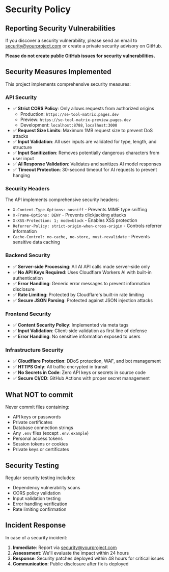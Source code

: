 # Security Policy

## Reporting Security Vulnerabilities

If you discover a security vulnerability, please send an email to <security@yourproject.com> or create a private security advisory on GitHub.

**Please do not create public GitHub issues for security vulnerabilities.**

## Security Measures Implemented

This project implements comprehensive security measures:

### API Security

- ✅ **Strict CORS Policy**: Only allows requests from authorized origins
  - Production: `https://se-tool-matrix.pages.dev`
  - Preview: `https://se-tool-matrix-preview.pages.dev`
  - Development: `localhost:8788`, `localhost:3000`
- ✅ **Request Size Limits**: Maximum 1MB request size to prevent DoS attacks
- ✅ **Input Validation**: All user inputs are validated for type, length, and structure
- ✅ **Input Sanitization**: Removes potentially dangerous characters from user input
- ✅ **AI Response Validation**: Validates and sanitizes AI model responses
- ✅ **Timeout Protection**: 30-second timeout for AI requests to prevent hanging

### Security Headers

The API implements comprehensive security headers:

- `X-Content-Type-Options: nosniff` - Prevents MIME type sniffing
- `X-Frame-Options: DENY` - Prevents clickjacking attacks
- `X-XSS-Protection: 1; mode=block` - Enables XSS protection
- `Referrer-Policy: strict-origin-when-cross-origin` - Controls referrer information
- `Cache-Control: no-cache, no-store, must-revalidate` - Prevents sensitive data caching

### Backend Security

- ✅ **Server-side Processing**: All AI API calls made server-side only
- ✅ **No API Keys Required**: Uses Cloudflare Workers AI with built-in authentication
- ✅ **Error Handling**: Generic error messages to prevent information disclosure
- ✅ **Rate Limiting**: Protected by Cloudflare's built-in rate limiting
- ✅ **Secure JSON Parsing**: Protected against JSON injection attacks

### Frontend Security

- ✅ **Content Security Policy**: Implemented via meta tags
- ✅ **Input Validation**: Client-side validation as first line of defense
- ✅ **Error Handling**: No sensitive information exposed to users

### Infrastructure Security

- ✅ **Cloudflare Protection**: DDoS protection, WAF, and bot management
- ✅ **HTTPS Only**: All traffic encrypted in transit
- ✅ **No Secrets in Code**: Zero API keys or secrets in source code
- ✅ **Secure CI/CD**: GitHub Actions with proper secret management

## What NOT to commit

Never commit files containing:

- API keys or passwords
- Private certificates
- Database connection strings
- Any `.env` files (except `.env.example`)
- Personal access tokens
- Session tokens or cookies
- Private keys or certificates

## Security Testing

Regular security testing includes:

- Dependency vulnerability scans
- CORS policy validation
- Input validation testing
- Error handling verification
- Rate limiting confirmation

## Incident Response

In case of a security incident:

1. **Immediate**: Report via <security@yourproject.com>
2. **Assessment**: We'll evaluate the impact within 24 hours
3. **Response**: Security patches deployed within 48 hours for critical issues
4. **Communication**: Public disclosure after fix is deployed
